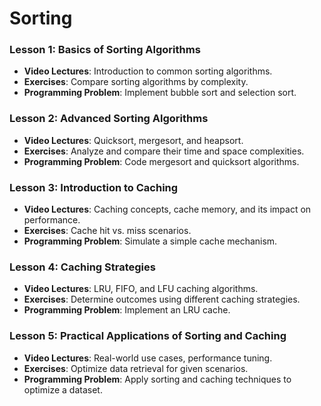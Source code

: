 # Sorting

### Lesson 1: Basics of Sorting Algorithms
- **Video Lectures**: Introduction to common sorting algorithms.
- **Exercises**: Compare sorting algorithms by complexity.
- **Programming Problem**: Implement bubble sort and selection sort.

### Lesson 2: Advanced Sorting Algorithms
- **Video Lectures**: Quicksort, mergesort, and heapsort.
- **Exercises**: Analyze and compare their time and space complexities.
- **Programming Problem**: Code mergesort and quicksort algorithms.

### Lesson 3: Introduction to Caching
- **Video Lectures**: Caching concepts, cache memory, and its impact on performance.
- **Exercises**: Cache hit vs. miss scenarios.
- **Programming Problem**: Simulate a simple cache mechanism.

### Lesson 4: Caching Strategies
- **Video Lectures**: LRU, FIFO, and LFU caching algorithms.
- **Exercises**: Determine outcomes using different caching strategies.
- **Programming Problem**: Implement an LRU cache.

### Lesson 5: Practical Applications of Sorting and Caching
- **Video Lectures**: Real-world use cases, performance tuning.
- **Exercises**: Optimize data retrieval for given scenarios.
- **Programming Problem**: Apply sorting and caching techniques to optimize a dataset.

  
